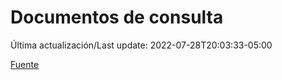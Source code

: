 # Documentos de consulta

Última actualización/Last update: 2022-07-28T20:03:33-05:00

 [Fuente](https://coronavirus.gob.mx/documentos-de-consulta/)
